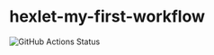 # hexlet-my-first-workflow

![GitHub Actions Status](https://github.com/Boris-Kost/hexlet-my-first-workflow/actions/workflows/hello-world.yml/badge.svg)



